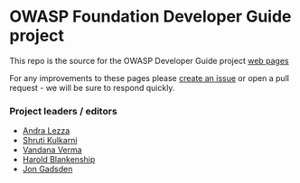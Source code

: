 # OWASP Foundation Developer Guide project 

This repo is the source for the OWASP Developer Guide project [web pages][pages]

For any improvements to these pages please [create an issue][issues] or open a pull request - we will be sure to respond quickly.

### Project leaders / editors
* [Andra Lezza](mailto:andra.lezza@owasp.org)
* [Shruti Kulkarni](mailto:shruti.kulkarni@owasp.org)
* [Vandana Verma](vandana.verma@owasp.org)
* [Harold Blankenship](mailto:harold.blankenship@owasp.org)
* [Jon Gadsden](mailto:jon.gadsden@owasp.org)

[pages]: (https://owasp.org/www-project-developer-guide/)
[issues]: https://github.com/OWASP/www-project-developer-guide/issues/new
